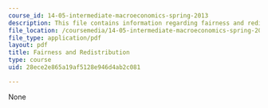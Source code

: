 ```yaml
---
course_id: 14-05-intermediate-macroeconomics-spring-2013
description: This file contains information regarding fairness and redistribution.
file_location: /coursemedia/14-05-intermediate-macroeconomics-spring-2013/28ece2e865a19af5128e946d4ab2c081_MIT14_05S13_LecNot_fairnes.pdf
file_type: application/pdf
layout: pdf
title: Fairness and Redistribution
type: course
uid: 28ece2e865a19af5128e946d4ab2c081

---
```

None
